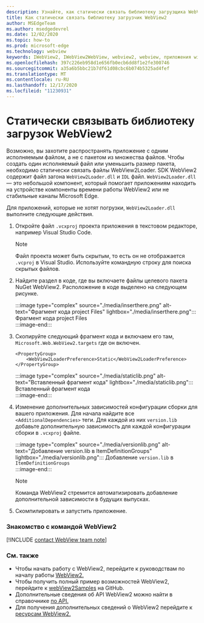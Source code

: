 ```yaml
---
description: Узнайте, как статически связать библиотеку загрузщика WebView2.
title: Как статически связать библиотеку загрузчик WebView2
author: MSEdgeTeam
ms.author: msedgedevrel
ms.date: 12/02/2020
ms.topic: how-to
ms.prod: microsoft-edge
ms.technology: webview
keywords: IWebView2, IWebView2WebView, webview2, webview, приложения win32, win32, edge, ICoreWebView2, ICoreWebView2Host, элемент управления браузером, edge html
ms.openlocfilehash: 397c226eb958d1e656fb0ecb6dd8f1e2fe300746
ms.sourcegitcommit: a35a6b5bbc21b7df61d08cbc6b074b5325ad4fef
ms.translationtype: MT
ms.contentlocale: ru-RU
ms.lasthandoff: 12/17/2020
ms.locfileid: "11230931"
---
```

# Статически связывать библиотеку загрузок WebView2  

Возможно, вы захотите распространять приложение с одним исполняемым файлом, а не с пакетом из множества файлов. Чтобы создать один исполняемый файл или уменьшить размер пакета, необходимо статически связать файлы WebView2Loader. SDK WebView2 содержит файл загона `WebView2Loader.dll` и `IDL` файл. `WebView2Loader.dll` — это небольшой компонент, который помогает приложениям находить на устройстве компоненты времени работы WebView2 или не стабильные каналы Microsoft Edge.  

Для приложений, которые не хотят погрузки, `WebView2Loader.dll` выполните следующие действия.  

1.  Откройте файл `.vcxproj` проекта приложения в текстовом редакторе, например Visual Studio Code.  
    
    > [!NOTE]
    > Файл проекта может быть скрытым, то есть он не отображается `.vcproj` в Visual Studio.  Используйте командную строку для поиска скрытых файлов.  
    
1.  Найдите раздел в коде, где вы включаете файлы целевого пакета NuGet WebView2.  Расположение в коде выделено на следующем рисунке.  

    :::image type="complex" source="./media/inserthere.png" alt-text="Фрагмент кода project Files" lightbox="./media/inserthere.png":::
       Фрагмент кода project Files   
    :::image-end:::  
  
1.  Скопируйте следующий фрагмент кода и включаем его там, `Microsoft.Web.WebView2.targets` где он включен.  

    ```xaml
    <PropertyGroup> 
        <WebView2LoaderPreference>Static</WebView2LoaderPreference> 
    </PropertyGroup>
    ```
      
    :::image type="complex" source="./media/staticlib.png" alt-text="Вставленный фрагмент кода" lightbox="./media/staticlib.png":::
       Вставленный фрагмент кода  
    :::image-end:::  
    
1.  Изменение дополнительных зависимостей конфигурации сборки для вашего приложения.  Для начала найдите все `<AdditionalDependencies>` теги. Для каждой из них `version.lib` добавьте дополнительную зависимость для каждой конфигурации сборки в `.vcxproj` файле.  
    
    :::image type="complex" source="./media/versionlib.png" alt-text="Добавление version.lib в ItemDefinitionGroups" lightbox="./media/versionlib.png":::
       Добавление `version.lib` в `ItemDefinitionGroups`  
    :::image-end:::  
    
    > [!NOTE]
    > Команда WebView2 стремится автоматизировать добавление дополнительной зависимости в будущих выпусках.  
    
1. Скомпилировать и запустить приложение.

### Знакомство с командой WebView2  

[!INCLUDE [contact WebView team note](../includes/contact-webview-team-note.md)]  

### См. также  

*   Чтобы начать работу с WebView2, перейдите к руководствам по началу работы [WebView2.][Webview2MainGettingStarted]  
*   Чтобы получить полный пример возможностей WebView2, перейдите к [webView2Samples][GithubMicrosoftedgeWebview2samples] на GitHub.
*   Дополнительные сведения об API WebView2 можно найти в справочнике [по API.][Webview2ApiReference]
*   Для получения дополнительных сведений о WebView2 перейдите к [ресурсам WebView2.][Webview2MainNextSteps]

<!-- links -->  

[DevtoolsGuideChromiumMain]: ../index.md "Средства разработчика Microsoft Edge (Chromium) | Документы Майкрософт"  

[Webview2ApiReference]: ../webview2-api-reference.md "Microsoft Edge WebView2 API Reference | Документы Майкрософт"  
[Webview2MainNextSteps]: ../index.md#next-steps "Дальнейшие действия — введение в Microsoft Edge WebView2 (предварительная версия) | Документы Майкрософт"  
[Webview2MainGettingStarted]: ../index.md#getting-started "Начало работы — введение в Microsoft Edge WebView2 (предварительная версия) | Документы Майкрософт"  

[GithubMicrosoftedgeWebviewfeedbackMain]: https://github.com/MicrosoftEdge/WebViewFeedback "Обратная связь WebView — MicrosoftEdge/WebViewFeedback | GitHub"  
[GithubMicrosoftedgeWebview2samples]: https://github.com/MicrosoftEdge/WebView2Samples "WebView2 Samples - MicrosoftEdge/WebView2Samples | GitHub"  

[GithubMicrosoftVscodeJSDebugWhatsNew]: https://github.com/microsoft/vscode-js-debug#whats-new "Новые возможности - Отладатель JavaScript для Visual Studio Code — microsoft/vscode-js-debug | GitHub"  

[GithubMicrosoftVscodeEdgeDebug2ReadmeChromiumWebviewApplications]: https://github.com/microsoft/vscode-edge-debug2/blob/master/README.md#microsoft-edge-chromium-webview-applications "Приложения Microsoft Edge (Chromium) WebView — Visual Studio Code — отладка для Microsoft Edge — microsoft/vscode-edge-debug2 | GitHub"  

